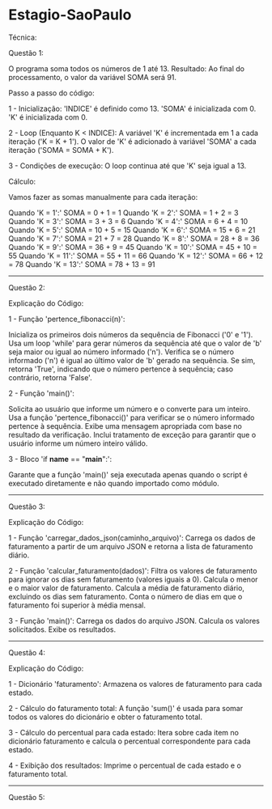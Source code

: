 # Estagio-SaoPaulo
Técnica:

Questão 1:

O programa soma todos os números de 1 até 13.
Resultado:
Ao final do processamento, o valor da variável SOMA será 91.

Passo a passo do código:

1 - Inicialização:
'INDICE' é definido como 13.
'SOMA' é inicializada com 0.
'K' é inicializada com 0.

2 - Loop (Enquanto K < INDICE):
A variável 'K' é incrementada em 1 a cada iteração ('K = K + 1').
O valor de 'K' é adicionado à variável 'SOMA' a cada iteração ('SOMA = SOMA + K').

3 - Condições de execução:
O loop continua até que 'K' seja igual a 13.

Cálculo:

Vamos fazer as somas manualmente para cada iteração:

Quando 'K = 1':' SOMA = 0 + 1 = 1
Quando 'K = 2':' SOMA = 1 + 2 = 3
Quando 'K = 3':' SOMA = 3 + 3 = 6
Quando 'K = 4':' SOMA = 6 + 4 = 10
Quando 'K = 5':' SOMA = 10 + 5 = 15
Quando 'K = 6':' SOMA = 15 + 6 = 21
Quando 'K = 7':' SOMA = 21 + 7 = 28
Quando 'K = 8':' SOMA = 28 + 8 = 36
Quando 'K = 9':' SOMA = 36 + 9 = 45
Quando 'K = 10':' SOMA = 45 + 10 = 55
Quando 'K = 11':' SOMA = 55 + 11 = 66
Quando 'K = 12':' SOMA = 66 + 12 = 78
Quando 'K = 13':' SOMA = 78 + 13 = 91
______________________________________________________________________________________________________________________________________________________________________
Questão 2:

Explicação do Código:

1 - Função 'pertence_fibonacci(n)':

Inicializa os primeiros dois números da sequência de Fibonacci ('0' e '1').
Usa um loop 'while' para gerar números da sequência até que o valor de 'b' seja maior ou igual ao número informado ('n').
Verifica se o número informado ('n') é igual ao último valor de 'b' gerado na sequência. Se sim, retorna 'True', indicando que o número pertence à sequência; caso contrário, retorna 'False'.

2 - Função 'main()':

Solicita ao usuário que informe um número e o converte para um inteiro.
Usa a função 'pertence_fibonacci()' para verificar se o número informado pertence à sequência.
Exibe uma mensagem apropriada com base no resultado da verificação.
Inclui tratamento de exceção para garantir que o usuário informe um número inteiro válido.

3 - Bloco 'if __name__ == "__main__":':

Garante que a função 'main()' seja executada apenas quando o script é executado diretamente e não quando importado como módulo.

______________________________________________________________________________________________________________________________________________________________________
Questão 3:

Explicação do Código:

1 - Função 'carregar_dados_json(caminho_arquivo)':
Carrega os dados de faturamento a partir de um arquivo JSON e retorna a lista de faturamento diário.

2 - Função 'calcular_faturamento(dados)':
Filtra os valores de faturamento para ignorar os dias sem faturamento (valores iguais a 0).
Calcula o menor e o maior valor de faturamento.
Calcula a média de faturamento diário, excluindo os dias sem faturamento.
Conta o número de dias em que o faturamento foi superior à média mensal.

3 - Função 'main()':
Carrega os dados do arquivo JSON.
Calcula os valores solicitados.
Exibe os resultados.

_______________________________________________________________________________________________________________________________________________________________________
Questão 4:

Explicação do Código:

1 - Dicionário 'faturamento':
Armazena os valores de faturamento para cada estado.

2 - Cálculo do faturamento total:
A função 'sum()' é usada para somar todos os valores do dicionário e obter o faturamento total.

3 - Cálculo do percentual para cada estado:
Itera sobre cada item no dicionário faturamento e calcula o percentual correspondente para cada estado.

4 - Exibição dos resultados:
Imprime o percentual de cada estado e o faturamento total.

________________________________________________________________________________________________________________________________________________________________________
Questão 5:

